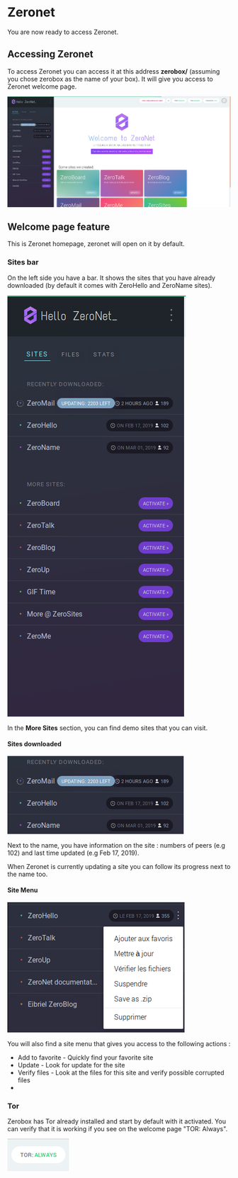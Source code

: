 # Zeronet

You are now ready to access Zeronet.

## Accessing Zeronet

To access Zeronet you can access it at this address **zerobox/** (assuming you chose zerobox as the name of your box). It will give you access to Zeronet welcome page.

![Zeronet welcome](./img/zeronet-welcome.png)

## Welcome page feature

This is Zeronet homepage, zeronet will open on it by default.

### Sites bar

On the left side you have a bar. It shows the sites that you have already downloaded (by default it comes with ZeroHello and ZeroName sites).

![Zeronet Sites Bar](./img/zeronet-sites-bar.png)

In the **More Sites** section, you can find demo sites that you can visit.

#### Sites downloaded

![Zeronet Downloaded](./img/zeronet-downloaded.png)

Next to the name, you have information on the site : numbers of peers (e.g 102) and last time updated (e.g Feb 17, 2019).

When Zeronet is currently updating a site you can follow its progress next to the name too.


#### Site Menu

![Zeronet Menu Site](./img/zeronet-menu-site.png)

You will also find a site menu that gives you access to the following actions :
* Add to favorite - Quickly find your favorite site
* Update - Look for update for the site
* Verify files - Look at the files for this site and verify possible corrupted files
*

### Tor

Zerobox has Tor already installed and start by default with it activated. You can verify that it is working if you see on the welcome page "TOR: Always".

![Zeronet Tor](./img/zeronet-tor.png)
